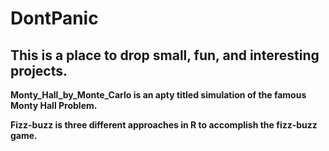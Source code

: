# DontPanic

## This is a place to drop small, fun, and interesting projects. 

**Monty_Hall_by_Monte_Carlo is an apty titled simulation of the famous Monty Hall Problem.** 

**Fizz-buzz is three different approaches in R to accomplish the fizz-buzz game.**  
